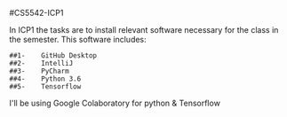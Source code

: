 #CS5542-ICP1

In ICP1 the tasks are to install relevant software necessary for the class in the semester. This software includes:

    ##1-    GitHub Desktop
    ##2-    IntelliJ
    ##3-    PyCharm
    ##4-    Python 3.6
    ##5-    Tensorflow
I'll be using Google Colaboratory for python & Tensorflow

